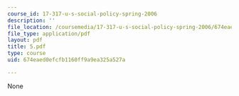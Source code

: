 ```yaml
---
course_id: 17-317-u-s-social-policy-spring-2006
description: ''
file_location: /coursemedia/17-317-u-s-social-policy-spring-2006/674eaed0efcfb1160ff9a9ea325a527a_5.pdf
file_type: application/pdf
layout: pdf
title: 5.pdf
type: course
uid: 674eaed0efcfb1160ff9a9ea325a527a

---
```

None